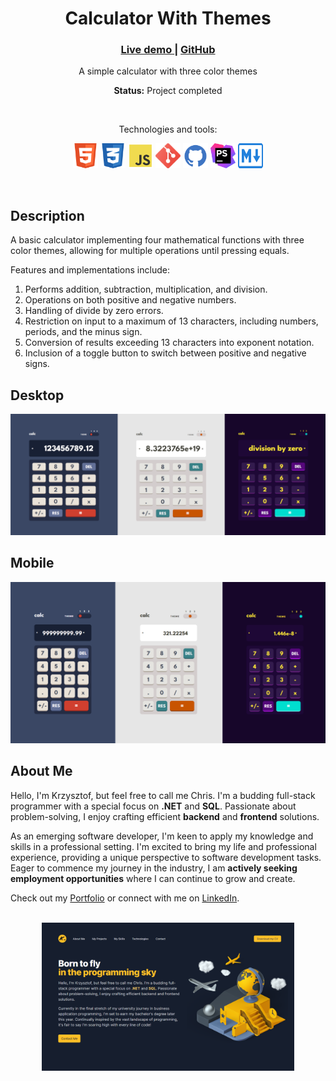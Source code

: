 <div align="center">
    <h1>Calculator With Themes</h1>
    <h3>
        <a href="https://chrisonoo.github.io/CalculatorWithThemes/">
            Live demo
        </a>
        <span> | </span>
        <a href="https://github.com/chrisonoo/CalculatorWithThemes">
            GitHub
        </a>
    </h3>
    <p>A simple calculator with three color themes</p>
    <p><b>Status:</b> Project completed</p>
    <br>
    <p>Technologies and tools:</p>
    <p>
        <img src="img/html5.svg" width="40" height="40" alt="html"/>
        <img src="img/css3.svg" width="40" height="40" alt="css"/>
        <img src="img/js.svg" width="40" height="40" alt="javascript"/>
        <img src="img/git.svg" width="40" height="40" alt="git"/>
        <img src="img/github.svg" width="40" height="40" alt="github"/>
        <img src="img/phpstorm.svg" width="40" height="40" alt="phpstorm"/>
        <img src="img/md.svg" width="40" height="40" alt="markdown"/>
    </p>
</div>
<br>

## Description

A basic calculator implementing four mathematical functions with three color themes, allowing for multiple operations until pressing equals.

Features and implementations include:

1. Performs addition, subtraction, multiplication, and division.
2. Operations on both positive and negative numbers.
3. Handling of divide by zero errors.
4. Restriction on input to a maximum of 13 characters, including numbers, periods, and the minus sign.
5. Conversion of results exceeding 13 characters into exponent notation.
6. Inclusion of a toggle button to switch between positive and negative signs.

## Desktop

![desktop](img/desktop.png)

## Mobile

![mobile](img/mobile.png)

## About Me

Hello, I'm Krzysztof, but feel free to call me Chris. I'm a budding full-stack programmer with a special focus on **.NET** and **SQL**. Passionate about problem-solving, I enjoy crafting efficient **backend** and **frontend** solutions.

As an emerging software developer, I'm keen to apply my knowledge and skills in a professional setting. I'm excited to bring my life and professional experience, providing a unique perspective to software development tasks. Eager to commence my journey in the industry, I am **actively seeking employment opportunities** where I can continue to grow and create.

Check out my [Portfolio](https://onoo.no/portfolio) or connect with me on [LinkedIn](https://www.linkedin.com/in/k-p-z/).

[<div align="center"><br/><img src="img/portfolio.png" width="80%"></div>](https://onoo.no/portfolio)


